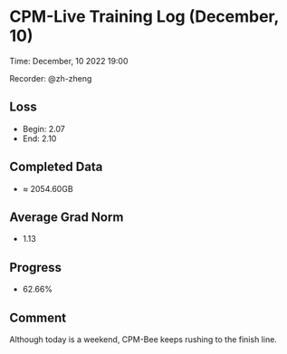 
# CPM-Live Training Log (December, 10)

Time: December, 10 2022 19:00

Recorder: @zh-zheng

## Loss
- Begin: 2.07
- End: 2.10
	
## Completed Data
- $\approx$ 2054.60GB

## Average Grad Norm
- 1.13

## Progress
- 62.66%

## Comment

Although today is a weekend, CPM-Bee keeps rushing to the finish line.

